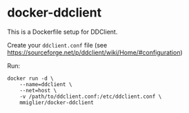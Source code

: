 docker-ddclient
==================

This is a Dockerfile setup for DDClient.

Create your `ddclient.conf` file (see https://sourceforge.net/p/ddclient/wiki/Home/#configuration)

Run:

    docker run -d \
        --name=ddclient \
        --net=host \
        -v /path/to/ddclient.conf:/etc/ddclient.conf \
        mmiglier/docker-ddclient